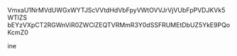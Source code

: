 VmxaU1NrMVdUWGxWYTJScVVtdHdVbFpyVWtOVVJrVjVUbFpPVDJKVk5WTlZS
bEYzVXpCT2RGWnViR0ZWClZEQTVRMmR3Y0dSSFRUMEtDbUZ5YkE9PQoKcmZ0

ine